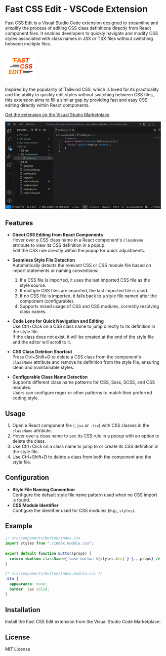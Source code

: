 # Fast CSS Edit - VSCode Extension

Fast CSS Edit is a Visual Studio Code extension designed to streamline and simplify the process of editing CSS class definitions directly from React component files. It enables developers to quickly navigate and modify CSS styles associated with class names in JSX or TSX files without switching between multiple files.

![Fast CSS Edit Logo](fast-css-edit-logo.png)

Inspired by the popularity of Tailwind CSS, which is loved for its practicality and the ability to quickly edit styles without switching between CSS files, this extension aims to fill a similar gap by providing fast and easy CSS editing directly within React components.

[Get the extension on the Visual Studio Marketplace](https://marketplace.visualstudio.com/items?itemName=keyx.fast-css-edit)

![Demo](demo.gif)

## Features

- **Direct CSS Editing from React Components**  
  Hover over a CSS class name in a React component's `className` attribute to view its CSS definition in a popup.  
  Edit the CSS rule directly within the popup for quick adjustments.

- **Seamless Style File Detection**  
  Automatically detects the relevant CSS or CSS module file based on import statements or naming conventions:

  1. If a CSS file is imported, it uses the last imported CSS file as the style source.
  2. If multiple CSS files are imported, the last imported file is used.
  3. If no CSS file is imported, it falls back to a style file named after the component (configurable).
  4. Supports mixed usage of CSS and CSS modules, correctly resolving class names.

- **Code Lens for Quick Navigation and Editing**  
  Use Ctrl+Click on a CSS class name to jump directly to its definition in the style file.  
  If the class does not exist, it will be created at the end of the style file and the editor will scroll to it.

- **CSS Class Deletion Shortcut**  
  Press Ctrl+Shift+D to delete a CSS class from the component's `className` attribute and remove its definition from the style file, ensuring clean and maintainable styles.

- **Configurable Class Name Detection**  
  Supports different class name patterns for CSS, Sass, SCSS, and CSS modules.  
  Users can configure regex or other patterns to match their preferred coding style.

## Usage

1. Open a React component file (`.jsx` or `.tsx`) with CSS classes in the `className` attribute.
2. Hover over a class name to see its CSS rule in a popup with an option to delete the class.
3. Use Ctrl+Click on a class name to jump to or create its CSS definition in the style file.
4. Use Ctrl+Shift+D to delete a class from both the component and the style file.

## Configuration

- **Style File Naming Convention**  
  Configure the default style file name pattern used when no CSS import is found.
- **CSS Module Identifier**  
  Configure the identifier used for CSS modules (e.g., `styles`).

## Example

```jsx
// src/components/button/index.jsx
import styles from "./index.module.css";

export default function Button(props) {
  return <button className={`base-button ${styles.btn}`} {...props} />;
}
```

```css
/* src/components/button/index.module.css */
.btn {
  appearance: none;
  border: 1px solid;
}
```

## Installation

Install the Fast CSS Edit extension from the Visual Studio Code Marketplace.

## License

MIT License
